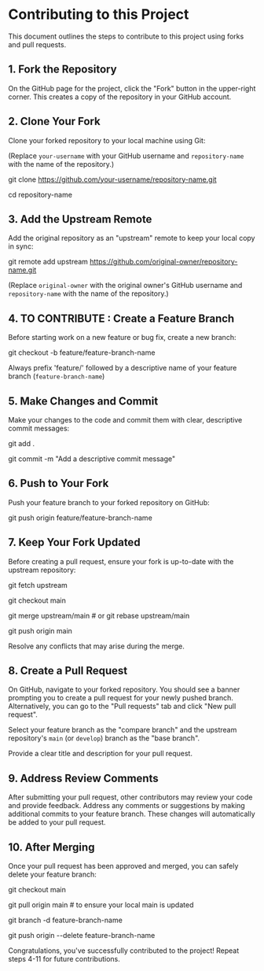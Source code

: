 # Contributing to this Project

This document outlines the steps to contribute to this project using forks and pull requests.


## 1. Fork the Repository

On the GitHub page for the project, click the "Fork" button in the upper-right corner. This creates a copy of the repository in your GitHub account.



## 2. Clone Your Fork

Clone your forked repository to your local machine using Git:

(Replace `your-username` with your GitHub username and `repository-name` with the name of the repository.)

git clone https://github.com/your-username/repository-name.git

cd repository-name



## 3. Add the Upstream Remote

Add the original repository as an "upstream" remote to keep your local copy in sync:

git remote add upstream https://github.com/original-owner/repository-name.git

(Replace `original-owner` with the original owner's GitHub username and `repository-name` with the name of the repository.)



## 4. TO CONTRIBUTE : Create a Feature Branch

Before starting work on a new feature or bug fix, create a new branch:

git checkout -b feature/feature-branch-name

Always prefix 'feature/' followed by a descriptive name of your feature branch (`feature-branch-name`)



## 5. Make Changes and Commit

Make your changes to the code and commit them with clear, descriptive commit messages:

git add .

git commit -m "Add a descriptive commit message"



## 6. Push to Your Fork

Push your feature branch to your forked repository on GitHub:

git push origin feature/feature-branch-name



## 7. Keep Your Fork Updated

Before creating a pull request, ensure your fork is up-to-date with the upstream repository:

git fetch upstream

git checkout main

git merge upstream/main # or git rebase upstream/main

git push origin main

Resolve any conflicts that may arise during the merge.



## 8. Create a Pull Request

On GitHub, navigate to your forked repository. You should see a banner prompting you to create a pull request for your newly pushed branch. Alternatively, you can go to the "Pull requests" tab and click "New pull request".

Select your feature branch as the "compare branch" and the upstream repository's `main` (or `develop`) branch as the "base branch".

Provide a clear title and description for your pull request.



## 9. Address Review Comments

After submitting your pull request, other contributors may review your code and provide feedback. Address any comments or suggestions by making additional commits to your feature branch. These changes will automatically be added to your pull request.



## 10. After Merging

Once your pull request has been approved and merged, you can safely delete your feature branch:

git checkout main

git pull origin main # to ensure your local main is updated

git branch -d feature-branch-name

git push origin --delete feature-branch-name




Congratulations, you've successfully contributed to the project! Repeat steps 4-11 for future contributions.
